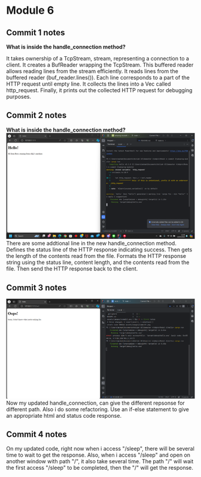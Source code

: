 # Module 6
## Commit 1 notes
**What is inside the handle_connection method?**

It takes ownership of a TcpStream, stream, representing a connection to a client. It creates a BufReader wrapping the TcpStream. This buffered reader allows reading lines from the stream efficiently. It reads lines from the buffered reader (buf_reader.lines()). Each line corresponds to a part of the HTTP request until empty line. It collects the lines into a Vec<String> called http_request. Finally, it prints out the collected HTTP request for debugging purposes.

## Commit 2 notes
**What is inside the handle_connection method?**
![img.png](assets/images/commit2.png)
There are some addtional line in the new handle_connection method. Defines the status line of the HTTP response indicating success. Then gets the length of the contents read from the file. Formats the HTTP response string using the status line, content length, and the contents read from the file. Then send the HTTP response back to the client.

## Commit 3 notes
![img.png](assets/images/commit3.png)
Now my updated handle_connection, can give the different repsonse for different path. Also i do some refactoring. Use an if-else statement to give an appropriate html and status code response.

## Commit 4 notes
On my updated code, right now when i access "/sleep", there will be several time to wait to get the response. Also, when i access "/sleep" and open on another window with path "/", it also take several time. The path "/" will wait the first access "/sleep" to be completed, then the "/" will get the response.